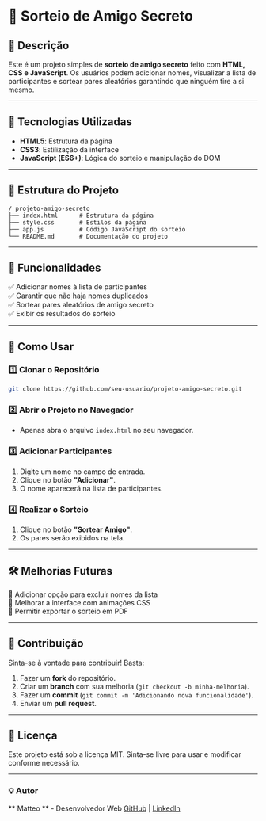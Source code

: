 # 🎁 Sorteio de Amigo Secreto

## 📌 Descrição
Este é um projeto simples de **sorteio de amigo secreto** feito com **HTML, CSS e JavaScript**. Os usuários podem adicionar nomes, visualizar a lista de participantes e sortear pares aleatórios garantindo que ninguém tire a si mesmo.

---

## 🚀 Tecnologias Utilizadas
- **HTML5**: Estrutura da página
- **CSS3**: Estilização da interface
- **JavaScript (ES6+)**: Lógica do sorteio e manipulação do DOM

---

## 📂 Estrutura do Projeto
```
/ projeto-amigo-secreto
├── index.html      # Estrutura da página
├── style.css       # Estilos da página
├── app.js          # Código JavaScript do sorteio
└── README.md       # Documentação do projeto
```

---

## 🎯 Funcionalidades
✅ Adicionar nomes à lista de participantes  
✅ Garantir que não haja nomes duplicados  
✅ Sortear pares aleatórios de amigo secreto  
✅ Exibir os resultados do sorteio  

---

## 📖 Como Usar
### 1️⃣ Clonar o Repositório
```bash
git clone https://github.com/seu-usuario/projeto-amigo-secreto.git
```

### 2️⃣ Abrir o Projeto no Navegador
- Apenas abra o arquivo `index.html` no seu navegador.

### 3️⃣ Adicionar Participantes
1. Digite um nome no campo de entrada.
2. Clique no botão **"Adicionar"**.
3. O nome aparecerá na lista de participantes.

### 4️⃣ Realizar o Sorteio
1. Clique no botão **"Sortear Amigo"**.
2. Os pares serão exibidos na tela.

---

## 🛠 Melhorias Futuras
🚀 Adicionar opção para excluir nomes da lista  
🚀 Melhorar a interface com animações CSS  
🚀 Permitir exportar o sorteio em PDF  

---

## 🤝 Contribuição
Sinta-se à vontade para contribuir! Basta:
1. Fazer um **fork** do repositório.
2. Criar um **branch** com sua melhoria (`git checkout -b minha-melhoria`).
3. Fazer um **commit** (`git commit -m 'Adicionando nova funcionalidade'`).
4. Enviar um **pull request**.

---

## 📜 Licença
Este projeto está sob a licença MIT. Sinta-se livre para usar e modificar conforme necessário.

---

### 💡 Autor
** Matteo ** - Desenvolvedor Web
[GitHub](https://github.com/matteoziinn) | [LinkedIn](https://linkedin.com/in/matteo-caetano)

